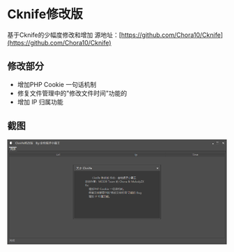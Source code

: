 # Cknife修改版
基于Cknife的少幅度修改和增加
源地址：[https://github.com/Chora10/Cknife](https://github.com/Chora10/Cknife)

## 修改部分
* 增加PHP Cookie 一句话机制
* 修复文件管理中的"修改文件时间"功能的
* 增加 IP 归属功能


## 截图
![3ecca05285c69a838a01ddf0dc49beb2.png](HJFHGMD0KI6GEBAUV.png)
